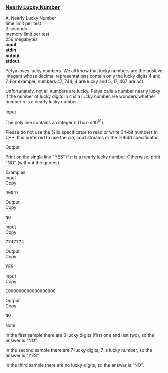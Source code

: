 <h3><a href="https://codeforces.com/contest/110/problem/A" target="_blank" rel="noopener noreferrer">Nearly Lucky Number</a></h3>
<div class="header"><div class="title">A. Nearly Lucky Number</div><div class="time-limit"><div class="property-title">time limit per test</div>2 seconds</div><div class="memory-limit"><div class="property-title">memory limit per test</div>256 megabytes</div><div class="input-file input-standard" style="font-weight: bold"><div class="property-title">input</div>stdin</div><div class="output-file output-standard" style="font-weight: bold"><div class="property-title">output</div>stdout</div></div><div><p><span class="tex-font-style-underline">Petya loves lucky numbers. We all know that lucky numbers are the positive integers whose decimal representations contain only the lucky digits <span class="tex-font-style-bf">4</span> and <span class="tex-font-style-bf">7</span>. For example, numbers <span class="tex-font-style-bf">47</span>, <span class="tex-font-style-bf">744</span>, <span class="tex-font-style-bf">4</span> are lucky and <span class="tex-font-style-bf">5</span>, <span class="tex-font-style-bf">17</span>, <span class="tex-font-style-bf">467</span> are not.</span></p><p>Unfortunately, not all numbers are lucky. Petya calls a number <span class="tex-font-style-underline">nearly lucky</span> if the number of lucky digits in it is a lucky number. He wonders whether number <span class="tex-span"><i>n</i></span> is a nearly lucky number.</p></div><div class="input-specification"><div class="section-title">Input</div><p>The only line contains an integer <span class="tex-span"><i>n</i></span> (<span class="tex-span">1 ≤ <i>n</i> ≤ 10<sup class="upper-index">18</sup></span>).</p><p>Please do not use the %lld specificator to read or write 64-bit numbers in С++. It is preferred to use the cin, cout streams or the %I64d specificator.</p></div><div class="output-specification"><div class="section-title">Output</div><p>Print on the single line "<span class="tex-font-style-tt">YES</span>" if <span class="tex-span"><i>n</i></span> is a nearly lucky number. Otherwise, print "<span class="tex-font-style-tt">NO</span>" (without the quotes).</p></div><div class="sample-tests"><div class="section-title">Examples</div><div class="sample-test"><div class="input"><div class="title">Input<div title="Copy" data-clipboard-target="#id006963452533901064" id="id0021161888489373393" class="input-output-copier">Copy</div></div><pre id="id006963452533901064">40047<br></pre></div><div class="output"><div class="title">Output<div title="Copy" data-clipboard-target="#id0041731297165517045" id="id0009499648430253094" class="input-output-copier">Copy</div></div><pre id="id0041731297165517045">NO<br></pre></div><div class="input"><div class="title">Input<div title="Copy" data-clipboard-target="#id002948081763388499" id="id007654137093835683" class="input-output-copier">Copy</div></div><pre id="id002948081763388499">7747774<br></pre></div><div class="output"><div class="title">Output<div title="Copy" data-clipboard-target="#id005575990705769922" id="id0013223915388287422" class="input-output-copier">Copy</div></div><pre id="id005575990705769922">YES<br></pre></div><div class="input"><div class="title">Input<div title="Copy" data-clipboard-target="#id0006586834775285455" id="id007777517987932953" class="input-output-copier">Copy</div></div><pre id="id0006586834775285455">1000000000000000000<br></pre></div><div class="output"><div class="title">Output<div title="Copy" data-clipboard-target="#id009377601332223907" id="id0034250442713884044" class="input-output-copier">Copy</div></div><pre id="id009377601332223907">NO<br></pre></div></div></div><div class="note"><div class="section-title">Note</div><p>In the first sample there are 3 lucky digits (first one and last two), so the answer is "<span class="tex-font-style-tt">NO</span>".</p><p>In the second sample there are 7 lucky digits, 7 is lucky number, so the answer is "<span class="tex-font-style-tt">YES</span>".</p><p>In the third sample there are no lucky digits, so the answer is "<span class="tex-font-style-tt">NO</span>".</p></div>